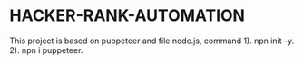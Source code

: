 # HACKER-RANK-AUTOMATION
This project is based on puppeteer and file node.js, command 1). npn init -y. 2). npn i puppeteer.
